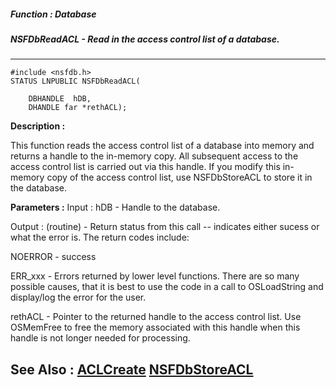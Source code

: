 ##### Function : Database
##### NSFDbReadACL - Read in the access control list of a database.
---
```
#include <nsfdb.h>
STATUS LNPUBLIC NSFDbReadACL(

	DBHANDLE  hDB,
	DHANDLE far *rethACL);
```
**Description :**

This function reads the access control list of a database into memory and 
returns a handle to the in-memory copy.  All subsequent access to the access 
control list is carried out via this handle.  If you modify this in-memory copy 
of the access control list, use NSFDbStoreACL to store it in the database.

**Parameters :**
Input :
hDB  -  Handle to the database.

Output :
(routine)  -  Return status from this call -- indicates either sucess or what the error is. The return codes include:

NOERROR - success

ERR_xxx - Errors returned by lower level functions.  There are so many possible causes, that it is best to use the code in a call to OSLoadString and display/log the error for the user. 


rethACL  -  Pointer to the returned handle to the access control list.  Use OSMemFree to free the memory associated with this handle when this handle is not longer needed for processing.


**See Also :**
[ACLCreate](/reference/Func/ACLCreate)
[NSFDbStoreACL](/reference/Func/NSFDbStoreACL)
---
